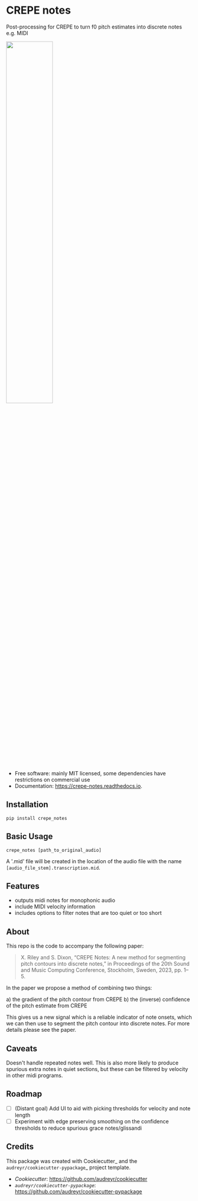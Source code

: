 CREPE notes
===========


<!-- .. image:: https://img.shields.io/pypi/v/crepe_notes.svg -->
<!--         :target: https://pypi.python.org/pypi/crepe_notes -->

<!-- .. image:: https://img.shields.io/travis/xavriley/crepe_notes.svg -->
<!--         :target: https://travis-ci.com/xavriley/crepe_notes -->

<!-- .. image:: https://readthedocs.org/projects/crepe-notes/badge/?version=latest -->
<!--         :target: https://crepe-notes.readthedocs.io/en/latest/?version=latest -->
<!--         :alt: Documentation Status -->

Post-processing for CREPE to turn f0 pitch estimates into discrete notes e.g. MIDI

[<img src="https://github.com/xavriley/crepe_notes/assets/369527/5873cfed-13e4-4837-b10a-c04c5243cb5e" width="50%">](https://www.youtube.com/watch?v=vFvbedBgLKg "CREPE Notes demo")


* Free software: mainly MIT licensed, some dependencies have restrictions on commercial use
* Documentation: https://crepe-notes.readthedocs.io.
  
Installation
------------

```
pip install crepe_notes
```

Basic Usage
-----------

```
crepe_notes [path_to_original_audio]
```

A '.mid' file will be created in the location of the audio file with the name `[audio_file_stem].transcription.mid`.


Features
--------

* outputs midi notes for monophonic audio
* include MIDI velocity information
* includes options to filter notes that are too quiet or too short


About
-----

This repo is the code to accompany the following paper:

> X. Riley and S. Dixon, “CREPE Notes: A new method for segmenting pitch contours into discrete notes,” in Proceedings of the 20th Sound and Music Computing Conference, Stockholm, Sweden, 2023, pp. 1–5.

In the paper we propose a method of combining two things:

a) the gradient of the pitch contour from CREPE
b) the (inverse) confidence of the pitch estimate from CREPE

This gives us a new signal which is a reliable indicator of note onsets, which we can then use to segment the pitch contour into discrete notes. For more details please see the paper.



Caveats
-------

Doesn't handle repeated notes well. This is also more likely to produce spurious extra notes in quiet sections, but these can be filtered by velocity in other midi programs.

Roadmap
-------

-[ ] (Distant goal) Add UI to aid with picking thresholds for velocity and note length
-[ ] Experiment with edge preserving smoothing on the confidence thresholds to reduce spurious grace notes/glissandi

Credits
-------

This package was created with Cookiecutter_ and the `audreyr/cookiecutter-pypackage`_ project template.

* _Cookiecutter_: https://github.com/audreyr/cookiecutter
* _`audreyr/cookiecutter-pypackage`_: https://github.com/audreyr/cookiecutter-pypackage
